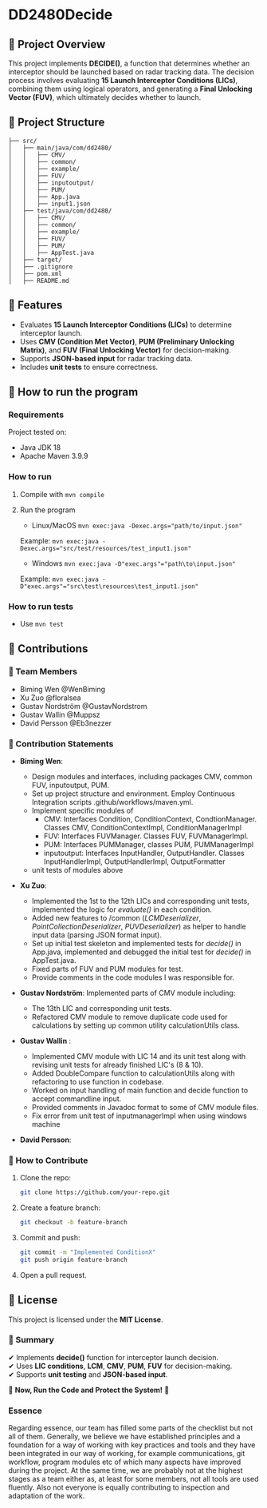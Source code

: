 # DD2480Decide

## **📌 Project Overview**
This project implements **DECIDE()**, a function that determines whether an interceptor should be launched based on radar tracking data. The decision process involves evaluating **15 Launch Interceptor Conditions (LICs)**, combining them using logical operators, and generating a **Final Unlocking Vector (FUV)**, which ultimately decides whether to launch.

## **📂 Project Structure**
```
├── src/
│   ├── main/java/com/dd2480/
│   │   ├── CMV/
│   │   ├── common/
│   │   ├── example/
│   │   ├── FUV/
│   │   ├── inputoutput/
│   │   ├── PUM/
│   │   ├── App.java
│   │   ├── input1.json
│   ├── test/java/com/dd2480/
│   │   ├── CMV/
│   │   ├── common/
│   │   ├── example/
│   │   ├── FUV/
│   │   ├── PUM/
│   │   ├── AppTest.java
│   ├── target/
│   ├── .gitignore
│   ├── pom.xml
│   ├── README.md
```

## **🔹 Features**
- Evaluates **15 Launch Interceptor Conditions (LICs)** to determine interceptor launch.
- Uses **CMV (Condition Met Vector)**, **PUM (Preliminary Unlocking Matrix)**, and **FUV (Final Unlocking Vector)** for decision-making.
- Supports **JSON-based input** for radar tracking data.
- Includes **unit tests** to ensure correctness.

## **🏃 How to run the program**

### Requirements
Project tested on: 
- Java JDK 18
- Apache Maven 3.9.9

### How to run

1. Compile with ```mvn compile```
2. Run the program 
   - Linux/MacOS ```mvn exec:java -Dexec.args="path/to/input.json"```
   
   Example:
   ```mvn exec:java -Dexec.args="src/test/resources/test_input1.json"```
   - Windows ```mvn exec:java -D"exec.args"="path\to\input.json"```
   
   Example:
    ```mvn exec:java -D"exec.args"="src\test\resources\test_input1.json"```

### How to run tests

- Use ```mvn test```

## **📌 Contributions**
### **🔹 Team Members**
- Biming Wen @WenBiming
- Xu Zuo @floralsea
- Gustav Nordström @GustavNordstrom
- Gustav Wallin @Muppsz
- David Persson @Eb3nezzer

### **🔹 Contribution Statements**
- **Biming Wen**: 
  - Design modules and interfaces, including packages CMV, common FUV, inputoutput, PUM.
  - Set up project structure and environment. Employ Continuous Integration scripts .github/workflows/maven.yml. 
  - Implement specific modules of 
    - CMV: Interfaces Condition, ConditionContext, CondtionManager. Classes CMV, ConditionContextImpl, ConditionManagerImpl  
    - FUV: Interfaces FUVManager. Classes FUV, FUVManagerImpl.
    - PUM: Interfaces PUMManager, classes PUM, PUMManagerImpl
    - inputoutput: Interfaces InputHandler, OutputHandler. Classes InputHandlerImpl, OutputHandlerImpl, OutputFormatter
  - unit tests of modules above
- **Xu Zuo**:
  - Implemented the 1st to the 12th LICs and corresponding unit tests, implemented the logic for _evaluate()_ in each condition.
  - Added new features to /common (_LCMDeserializer_, _PointCollectionDeserializer_, _PUVDeserializer_) as helper to handle input data (parsing JSON format input).
  - Set up initial test skeleton and implemented tests for _decide()_ in App.java, implemented and debugged the initial test for _decide()_ in AppTest.java.
  - Fixed parts of FUV and PUM modules for test.
  - Provide comments in the code modules I was responsible for.
- **Gustav Nordström**:
   Implemented parts of CMV module including:
   - The 13th LIC and corresponding unit tests.
   - Refactored CMV module to remove duplicate code used for calculations by setting up common utility calculationUtils class.
- **Gustav Wallin** : 
   - Implemented CMV module with LIC 14 and its unit test along with revising unit tests for already finished LIC's (8 & 10). 
   - Added DoubleCompare function to calculationUtils along with refactoring to use function in codebase. 
   - Worked on input handling of main function and decide function to accept commandline input.
   - Provided comments in Javadoc format to some of CMV module files.
   - Fix error from unit test of inputmanagerImpl when using windows machine
   
- **David Persson**:

### **🔹 How to Contribute**
1. Clone the repo:
   ```sh
   git clone https://github.com/your-repo.git
   ```
2. Create a feature branch:
   ```sh
   git checkout -b feature-branch
   ```
3. Commit and push:
   ```sh
   git commit -m "Implemented ConditionX"
   git push origin feature-branch
   ```
4. Open a pull request.

## **📜 License**
This project is licensed under the **MIT License**.

### **🎯 Summary**
✔ Implements **decide()** function for interceptor launch decision.  
✔ Uses **LIC conditions**, **LCM**, **CMV**, **PUM**, **FUV** for decision-making.  
✔ Supports **unit testing** and **JSON-based input**.  

🚀 **Now, Run the Code and Protect the System!** 🚀

### Essence 

Regarding essence, our team has filled some parts of the checklist but not all of them. Generally, we believe we have established  principles and a foundation for a way of working with key practices and tools and they have been integrated in our way of working, for example communications, git workflow, program modules etc of which many aspects have improved during the project. At the same time, we are probably not at the highest stages as a team either as, at least for some members, not all tools are used fluently. Also not everyone is equally contributing to inspection and adaptation of the work. 
